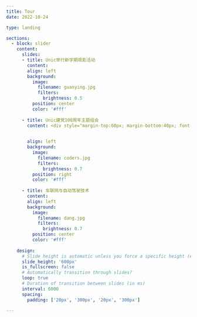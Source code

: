```yaml
---
title: Tour
date: 2022-10-24

type: landing

sections:
  - block: slider
    content:
      slides:
      - title: Unic举行新学期观影活动
        content: 
        align: left
        background:
          image:
            filename: guanying.jpg
            filters:
              brightness: 0.5
          position: center
          color: '#fff'
        
      - title: Unic建党100周年主题组会
        content: <div style="margin-top:60px; margin-bottom:40px; font-size:12pt; width:65%; height:180px; color:#fff; text-indent:2em;"><div style="display:inline-block; position:relative; top:50%; -webkit-transform:translateY(-50%);"><p>空天地一体化网络可为陆海空天用户提供无缝信息服务，满足未来网络对于全时全域全空通信和网络互联互通的需求，是6G网络的重要组成部分。</p><p>主要研究空天地一体化网络协议架构设计、网络切片方法、网络虚拟化与虚拟资源调度，网络仿真方法等。可参考论文：《空天地一体化网络技术：探索与展望》</p></div></div>

                
        align: left
        background:
          image:
            filename: coders.jpg
            filters:
              brightness: 0.7
          position: right
          color: '#fff'
      
      - title: 车联网与自动驾驶技术
        content: 
        align: left
        background:
          image:
            filename: dang.jpg
            filters:
              brightness: 0.7
          position: center
          color: '#fff'
       
    design:
      # Slide height is automatic unless you force a specific height (e.g. '400px')
      slide_height: '600px'
      is_fullscreen: false
      # Automatically transition through slides?
      loop: true
      # Duration of transition between slides (in ms)
      interval: 6000
      spacing:
        padding: ['20px', '300px', '20px', '300px']
    
---
```


